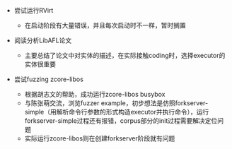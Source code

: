 - 尝试运行RVirt
  - 在启动阶段有大量错误，并且每次启动时不一样，暂时搁置

- 阅读分析LibAFL论文
  - 主要总结了论文中对实体的描述，在实际接触coding时，选择executor的实体很重要
- 尝试fuzzing zcore-libos
  - 根据胡志文的帮助，成功运行zcore-libos busybox
  - 与陈张萌交流，浏览fuzzer example，初步想法是仿照forkserver-simple（用解析命令行参数的形式构造executor并执行命令），运行forkserver-simple过程还有报错，corpus部分的init过程需要解决定位问题
  - 实际运行zcore-libos则在创建forkserver阶段就有问题

